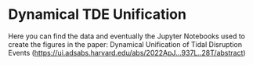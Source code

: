 # Dynamical TDE Unification
Here you can find the data and eventually the Jupyter Notebooks used to create the figures in the paper: Dynamical Unification of Tidal Disruption Events (https://ui.adsabs.harvard.edu/abs/2022ApJ...937L..28T/abstract)
